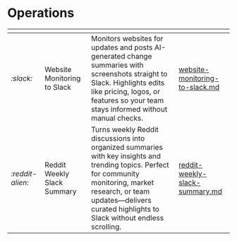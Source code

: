 # Operations

<table data-view="cards"><thead><tr><th></th><th></th><th></th><th data-hidden data-card-target data-type="content-ref"></th></tr></thead><tbody><tr><td><i class="fa-slack">:slack:</i></td><td>Website Monitoring to Slack</td><td>Monitors websites for updates and posts AI-generated change summaries with screenshots straight to Slack. Highlights edits like pricing, logos, or features so your team stays informed without manual checks.</td><td><a href="../templates/website-monitoring-to-slack.md">website-monitoring-to-slack.md</a></td></tr><tr><td><i class="fa-reddit-alien">:reddit-alien:</i></td><td>Reddit Weekly Slack Summary</td><td>Turns weekly Reddit discussions into organized summaries with key insights and trending topics. Perfect for community monitoring, market research, or team updates—delivers curated highlights to Slack without endless scrolling.</td><td><a href="../templates/reddit-weekly-slack-summary.md">reddit-weekly-slack-summary.md</a></td></tr></tbody></table>
